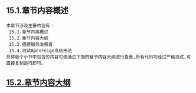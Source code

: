 
## 15.1.章节内容概述
    本章节涉及主要内容有：
     15.1.章节内容概述
     15.2.章节内容大纲
     15.3.搭建服务消费者
     15.4.测试OpenFeign高级用法
	具体每个小节中包含的内容可使通过下面的章节内容大纲进行查看,所有代码均经过严格测试,可直接复制运行即可。

## <a href="/enhance/markmap/backend/springcloud/springcloud-eureka/chapter/springcloud-eureka-outline5-chapter15.html" target="_blank">15.2.章节内容大纲</a>

<Markmap localtion="/enhance/markmap/backend/springcloud/springcloud-eureka/chapter/springcloud-eureka-outline5-chapter15.html" height="500rem"/>


